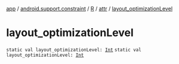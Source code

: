 [app](../../../index.md) / [android.support.constraint](../../index.md) / [R](../index.md) / [attr](index.md) / [layout_optimizationLevel](.)

# layout_optimizationLevel

`static val layout_optimizationLevel: `[`Int`](https://kotlinlang.org/api/latest/jvm/stdlib/kotlin/-int/index.html)
`static val layout_optimizationLevel: `[`Int`](https://kotlinlang.org/api/latest/jvm/stdlib/kotlin/-int/index.html)